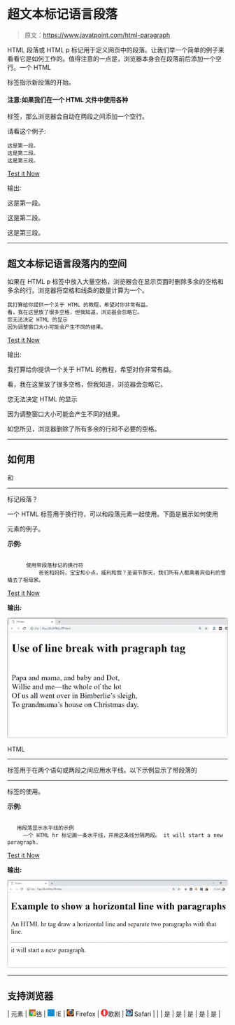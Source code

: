 # 超文本标记语言段落

> 原文：<https://www.javatpoint.com/html-paragraph>

HTML 段落或 HTML p 标记用于定义网页中的段落。让我们举一个简单的例子来看看它是如何工作的。值得注意的一点是，浏览器本身会在段落前后添加一个空行。一个 HTML

标签指示新段落的开始。

#### 注意:如果我们在一个 HTML 文件中使用各种

标签，那么浏览器会自动在两段之间添加一个空行。

请看这个例子:

```
这是第一段。
这是第二段。
这是第三段。

```

[Test it Now](https://www.javatpoint.com/oprweb/test.jsp?filename=htmlparagraph1)

输出:

这是第一段。

这是第二段。

这是第三段。

* * *

## 超文本标记语言段落内的空间

如果在 HTML p 标签中放入大量空格，浏览器会在显示页面时删除多余的空格和多余的行。浏览器将空格和线条的数量计算为一个。

```
我打算给你提供一个关于 HTML 的教程，希望对你非常有益。
看，我在这里放了很多空格，但我知道，浏览器会忽略它。
您无法决定 HTML 的显示
因为调整窗口大小可能会产生不同的结果。

```

[Test it Now](https://www.javatpoint.com/oprweb/test.jsp?filename=htmlparagraph2)

输出:

我打算给你提供一个关于 HTML 的教程，希望对你非常有益。

看，我在这里放了很多空格，但我知道，浏览器会忽略它。

您无法决定 HTML 的显示

因为调整窗口大小可能会产生不同的结果。

如您所见，浏览器删除了所有多余的行和不必要的空格。

* * *

## 如何用
和

* * *

标记段落？

一个 HTML
标签用于换行符，可以和段落元素一起使用。下面是展示如何使用

元素的例子。

**示例:**

```

      使用带段落标记的换行符
          爸爸和妈妈，宝宝和小点，威利和我？圣诞节那天，我们所有人都乘着宾伯利的雪橇去了祖母家。

```

[Test it Now](https://www.javatpoint.com/oprweb/test.jsp?filename=htmlparagraph3)

**输出:**

![HTML Paragraph](img/10e7b231093b40648b324189a98230a0.png)

HTML

* * *

标签用于在两个语句或两段之间应用水平线。以下示例显示了带段落的

* * *

标签的使用。

**示例:**

```

   用段落显示水平线的示例
     一个 HTML hr 标记画一条水平线，并用这条线分隔两段。 it will start a new paragraph.

```

[Test it Now](https://www.javatpoint.com/oprweb/test.jsp?filename=htmlparagraph4)

**输出:**

![HTML Paragraph](img/ec0d36fd20222499b96d43a30ccb6d13.png)

* * *

## 支持浏览器

| 元素 | ![chrome browser](img/4fbdc93dc2016c5049ed108e7318df19.png)铬 | ![ie browser](img/83dd23df1fe8373fd5bf054b2c1dd88b.png) IE | ![firefox browser](img/4f001fff393888a8a807ed29b28145d1.png) Firefox | ![opera browser](img/6cad4a592cc69a052056a0577b4aac65.png)歌剧 | ![safari browser](img/a0f6a9711a92203c5dc5c127fe9c9fca.png) Safari |
|  | 是 | 是 | 是 | 是 | 是 |